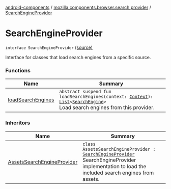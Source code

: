 [android-components](../../index.md) / [mozilla.components.browser.search.provider](../index.md) / [SearchEngineProvider](./index.md)

# SearchEngineProvider

`interface SearchEngineProvider` [(source)](https://github.com/mozilla-mobile/android-components/blob/master/components/browser/search/src/main/java/mozilla/components/browser/search/provider/SearchEngineProvider.kt#L13)

Interface for classes that load search engines from a specific source.

### Functions

| Name | Summary |
|---|---|
| [loadSearchEngines](load-search-engines.md) | `abstract suspend fun loadSearchEngines(context: `[`Context`](https://developer.android.com/reference/android/content/Context.html)`): `[`List`](https://kotlinlang.org/api/latest/jvm/stdlib/kotlin.collections/-list/index.html)`<`[`SearchEngine`](../../mozilla.components.browser.search/-search-engine/index.md)`>`<br>Load search engines from this provider. |

### Inheritors

| Name | Summary |
|---|---|
| [AssetsSearchEngineProvider](../-assets-search-engine-provider/index.md) | `class AssetsSearchEngineProvider : `[`SearchEngineProvider`](./index.md)<br>SearchEngineProvider implementation to load the included search engines from assets. |
